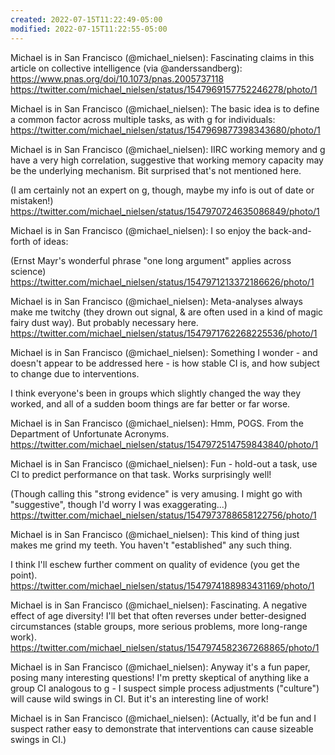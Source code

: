 ```yaml
---
created: 2022-07-15T11:22:49-05:00
modified: 2022-07-15T11:22:55-05:00
---
```


Michael is in San Francisco (@michael_nielsen): Fascinating claims in this article on collective intelligence (via @anderssandberg): https://www.pnas.org/doi/10.1073/pnas.2005737118 https://twitter.com/michael_nielsen/status/1547969157752246278/photo/1

Michael is in San Francisco (@michael_nielsen): The basic idea is to define a common factor across multiple tasks, as with g for individuals: https://twitter.com/michael_nielsen/status/1547969877398343680/photo/1

Michael is in San Francisco (@michael_nielsen): IIRC working memory and g have a very high correlation, suggestive that working memory capacity may be the underlying mechanism.  Bit surprised that's not mentioned here.  

(I am certainly not an expert on g, though, maybe my info is out of date or mistaken!) https://twitter.com/michael_nielsen/status/1547970724635086849/photo/1

Michael is in San Francisco (@michael_nielsen): I so enjoy the back-and-forth of ideas:

(Ernst Mayr's wonderful phrase "one long argument" applies across science) https://twitter.com/michael_nielsen/status/1547971213372186626/photo/1

Michael is in San Francisco (@michael_nielsen): Meta-analyses always make me twitchy (they drown out signal, & are often used in a kind of magic fairy dust way). But probably necessary here. https://twitter.com/michael_nielsen/status/1547971762268225536/photo/1

Michael is in San Francisco (@michael_nielsen): Something I wonder - and doesn't appear to be addressed here - is how stable CI is, and how subject to change due to interventions.

I think everyone's been in groups which slightly changed the way they worked, and all of a sudden boom things are far better or far worse.

Michael is in San Francisco (@michael_nielsen): Hmm, POGS.  From the Department of Unfortunate Acronyms. https://twitter.com/michael_nielsen/status/1547972514759843840/photo/1

Michael is in San Francisco (@michael_nielsen): Fun - hold-out a task, use CI to predict performance on that task.  Works surprisingly well!

(Though calling this "strong evidence" is very amusing. I might go with "suggestive", though I'd worry I was exaggerating...) https://twitter.com/michael_nielsen/status/1547973788658122756/photo/1

Michael is in San Francisco (@michael_nielsen): This kind of thing just makes me grind my teeth. You haven't "established" any such thing.  

I think I'll eschew further comment on quality of evidence (you get the point). https://twitter.com/michael_nielsen/status/1547974188983431169/photo/1

Michael is in San Francisco (@michael_nielsen): Fascinating.  A negative effect of age diversity! I'll bet that often reverses under better-designed circumstances (stable groups, more serious problems, more long-range work). https://twitter.com/michael_nielsen/status/1547974582367268865/photo/1

Michael is in San Francisco (@michael_nielsen): Anyway it's a fun paper, posing many interesting questions!  I'm pretty skeptical of anything like a group CI analogous to g - I suspect simple process adjustments ("culture") will cause wild swings in CI.  But it's an interesting line of work!

Michael is in San Francisco (@michael_nielsen): (Actually, it'd be fun and I suspect rather easy to demonstrate that interventions can cause sizeable swings in CI.)
